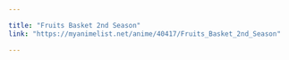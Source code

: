 ```yaml
---

title: "Fruits Basket 2nd Season"
link: "https://myanimelist.net/anime/40417/Fruits_Basket_2nd_Season"

---
```

